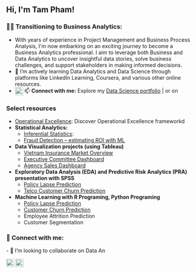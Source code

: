<link href="https://cdnjs.cloudflare.com/ajax/libs/font-awesome/5.15.3/css/all.min.css" rel="stylesheet">

## Hi, I'm Tam Pham! 


### 👨‍💻 Transitioning to Business Analytics:

- With years of experience in Project Management and Business Process Analysis, I'm now embarking on an exciting journey to become a Business Analytics professional. I aim to leverage both Business and Data Analytics to uncover insightful data stories, solve business challenges, and support stakeholders in making informed decisions.
- 🌱  I’m actively learning Data Analytics and Data Science through platforms like LinkedIn Learning, Coursera, and various other online resources.
- 📫 <b>Connect with me:</b> Explore my [Data Science portfolio](https://pmtam-sl.rbind.io) | or on [<img align="left" alt="TamPham | LinkedIn" width="22px" src="https://cdn.jsdelivr.net/npm/simple-iconsc@v3/icons/linkedin.svg" />](https://linkedin.com/in/pmtam) 

### Select resources

- [Operational Excellence](https://1drv.ms/b/s!AiFHj1NlEbBbgZkF-UTsX-Fqd3JtZA): Discover Operational Excellence frameworkd
- <b>Statistical Analytics:</b>
  - [Inferential Statistics](https://1drv.ms/b/s!AiFHj1NlEbBbgZkOAeQ2dSp-JNHugg): 
  - [Fraud Detection – estimating ROI with ML](https://1drv.ms/b/s!AiFHj1NlEbBbgaR1J461XRn9yRNlzA?e=7g7g6k)
- <b>Data Visualization projects (using Tableau)</b>
  - [Vietnam Insurance Market Overview](https://public.tableau.com/views/QuickViewSep2020/QuickViewDB?:language=en-US&publish=yes&:display_count=n&:origin=viz_share_link)
  - [Executive Committee Dashboard](https://public.tableau.com/views/EXCO5/Dashboard1?:language=en-US&publish=yes&:display_count=n&:origin=viz_share_link)
  - [Agency Sales Dashboard](https://public.tableau.com/views/SalesDashboard_16279817899830/AgencySales?:language=en-US&publish=yes&:display_count=n&:origin=viz_share_link) 
- <b>Exploratory Data Analysis (EDA) and Predictive Risk Analytics (PRA) presentation with SPSS</b>
  - [Policy Lapse Prediction](https://1drv.ms/b/s!AiFHj1NlEbBbgZta2c9lDPY3A04NaQ?e=n9G0Bk)
  - [Telco Customer Churn Prediction](https://1drv.ms/b/s!AiFHj1NlEbBbgZtWT1-DpNOUhv3znQ?e=rDgzCg)
- <b>Machine Learning with R Programing, Python Programing</b>
  - [Policy Lapse Prediction](http://rpubs.com/pmtam/LapsePrediction_Tidymodels)
  - [Customer Churn Prediction](http://rpubs.com/pmtam/CustomerChurn)
  - Employee Attrition Prediction
  - Customer Segmentation


<h3> 🤳 Connect with me:</h3>
- 👯 I’m looking to collaborate on Data An

[<img align="left" alt="TamPham | LinkedIn" width="22px" src="https://cdn.jsdelivr.net/npm/simple-icons@v3/icons/linkedin.svg" />][linkedin]
[<img align="left" alt="TamPham | Tableau" width="22px" src="https://cdn.jsdelivr.net/npm/simple-icons@v3/icons/tableau.svg" />][tableau]


[tableau]: https://public.tableau.com/app/profile/tam.pham5379/viz/PMT_Profile/Profile
[linkedin]: https://linkedin.com/in/pmtam

<!--
**joshmadakor1/joshmadakor1** is a ✨ _special_ ✨ repository because its `README.md` (this file) appears on your GitHub profile.

Here are some ideas to get you started:

- 🔭 I’m currently working on ...
- 🌱 I’m currently learning ...
- 👯 I’m looking to collaborate on ...
- 🤔 I’m looking for help with ...
- 💬 Ask me about ...
- 📫 How to reach me: ...
- 😄 Pronouns: ...
- ⚡ Fun fact: ...
-->
